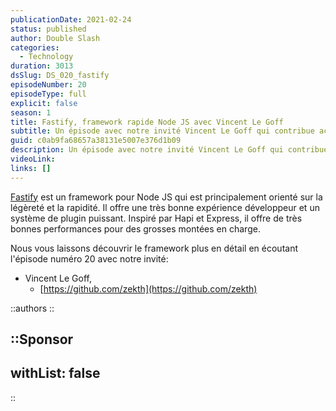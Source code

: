 ```yaml
---
publicationDate: 2021-02-24
status: published
author: Double Slash
categories:
  - Technology
duration: 3013
dsSlug: DS_020_fastify
episodeNumber: 20
episodeType: full
explicit: false
season: 1
title: Fastify, framework rapide Node JS avec Vincent Le Goff
subtitle: Un épisode avec notre invité Vincent Le Goff qui contribue activement au projet Fastify. Un framework pour Node JS orienté vitesse et légèreté
guid: c0ab9fa68657a38131e5007e376d1b09
description: Un épisode avec notre invité Vincent Le Goff qui contribue activement au projet Fastify. Un framework pour Node JS orienté vitesse et légèreté.
videoLink:
links: []
---
```


[Fastify](https://www.fastify.io/) est un framework pour Node JS qui est principalement orienté sur la légèreté et la rapidité.
Il offre une très bonne expérience développeur et un système de plugin puissant.
Inspiré par Hapi et Express, il offre de très bonnes performances pour des grosses montées en charge.

Nous vous laissons découvrir le framework plus en détail en écoutant l'épisode numéro 20 avec notre invité:

- Vincent Le Goff,
  - [https://github.com/zekth](https://github.com/zekth)

::authors
::

::Sponsor
---
withList: false
---
::
